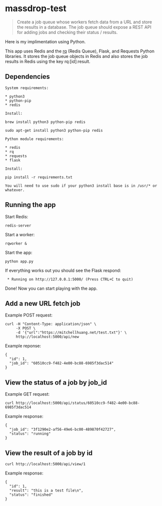 # massdrop-test

> Create a job queue whose workers fetch data from a URL and store the results in a database.  The job queue should expose a REST API for adding jobs and checking their status / results.

Here is my implimentation using Python.

This app uses Redis and the [rq](http://python-rq.org/) (Redis Queue), Flask, and Requests Python libraries. It stores the job queue objects in Redis and also stores the job results in Redis using the key rq:[id]:result.

## Dependencies

```
System requirements:

* python3
* python-pip
* redis

Install:

brew install python3 python-pip redis

sudo apt-get install python3 python-pip redis

Python module requirements:

* redis
* rq
* requests
* flask

Install:

pip install -r requirements.txt

You will need to use sudo if your python3 install base is in /usr/* or whatever.
```

## Running the app

Start Redis:

```
redis-server
```

Start a worker:

```
rqworker &
```

Start the app:

```
python app.py
```

If everything works out you should see the Flask respond:

```
 * Running on http://127.0.0.1:5000/ (Press CTRL+C to quit)
```

Done! Now you can start playing with the app.

## Add a new URL fetch job

Example POST request:

```
curl -H "Content-Type: application/json" \
     -X POST \
     -d '{"url":"https://mitchellhuang.net/test.txt"}' \
     http://localhost:5000/api/new
```

Example reponse:

```
{
  "id": 1,
  "job_id": "60510cc9-f482-4e00-bc88-6985f3dac514"
}
```

## View the status of a job by job_id

Example GET request:

```
curl http://localhost:5000/api/status/60510cc9-f482-4e00-bc88-6985f3dac514
```

Example response:

```
{
  "job_id": "3f1290e2-af56-49e6-bc00-489870f42727",
  "status": "running"
}
```

## View the result of a job by id

```
curl http://localhost:5000/api/view/1
```

Example response:

```
{
  "id": 1,
  "result": "this is a test file\n",
  "status": "finished"
}
```